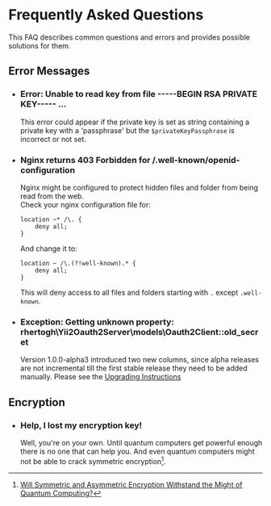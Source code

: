Frequently Asked Questions
==========================

This FAQ describes common questions and errors and provides possible solutions for them.

Error Messages
--------------

* ### Error: Unable to read key from file -----BEGIN RSA PRIVATE KEY----- ...  
  This error could appear if the private key is set as string containing a private key with 
  a 'passphrase' but the `$privateKeyPassphrase` is incorrect or not set.

* ### Nginx returns 403 Forbidden for /.well-known/openid-configuration
  Nginx might be configured to protect hidden files and folder from being read from the web.  
  Check your nginx configuration file for:  
  ```nginxconf
  location ~* /\. {
      deny all;
  }
  ```
  And change it to:
  ```nginxconf
  location ~ /\.(?!well-known).* {
      deny all;
  }
  ```
  This will deny access to all files and folders starting with `.` except `.well-known`.

* ### Exception: Getting unknown property: rhertogh\Yii2Oauth2Server\models\Oauth2Client::old_secret
  Version 1.0.0-alpha3 introduced two new columns, since alpha releases are not incremental till the first stable
  release they need to be added manually. Please see the [Upgrading Instructions](../../UPGRADE.md#upgrade-from-v100-alpha2)

Encryption
----------

* ### Help, I lost my encryption key!
  Well, you're on your own. Until quantum computers get powerful enough there is no one that can help you.
  And even quantum computers might not be able to crack symmetric encryption[^1].

[^1]: [Will Symmetric and Asymmetric Encryption Withstand the Might of Quantum Computing?](
https://www.toolbox.com/it-security/encryption/articles/will-symmetric-and-asymmetric-encryption-withstand-the-might-of-quantum-computing)
